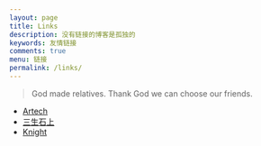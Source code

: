 ```yaml
---
layout: page
title: Links
description: 没有链接的博客是孤独的
keywords: 友情链接
comments: true
menu: 链接
permalink: /links/
---
```


> God made relatives. Thank God we can choose our friends.

* [Artech](http://www.cnblogs.com/artech/)
* [三生石上](http://www.cnblogs.com/sanshi/)
* [Knight](http://wanghaoguan.github.io)
